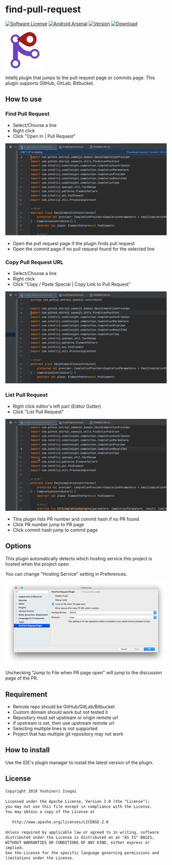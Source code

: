 # find-pull-request

[![Software License](https://img.shields.io/badge/license-Apache%202.0-brightgreen.svg)](https://github.com/shiraji/find-pull-request/blob/master/LICENSE)
[![Android Arsenal](https://img.shields.io/badge/Android%20Arsenal-find--pull--request-brightgreen.svg?style=flat)](http://android-arsenal.com/details/1/3353)
[![Version](https://img.shields.io/jetbrains/plugin/v/8262-find-pull-request.svg)](https://plugins.jetbrains.com/plugin/8262-find-pull-request)
[![Download](https://img.shields.io/jetbrains/plugin/d/8262-find-pull-request.svg)](https://plugins.jetbrains.com/plugin/8262-find-pull-request)

![screenshot](website/images/icon.png)

Intellij plugin that jumps to the pull request page or commits page. This plugin supports GitHub, GitLab, Bitbucket.

## How to use

### Find Pull Request

* Select/Choose a line
* Right click
* Click "Open In | Pull Request"

![find-pr](website/images/find-pr.gif)

* Open the pull request page if the plugin finds pull request
* Open the commit page if no pull request found for the selected line

### Copy Pull Request URL

* Select/Choose a line
* Right click
* Click "Copy / Paste Special | Copy Link to Pull Request"

![copy-pr](website/images/copy-pr.gif)

### List Pull Request

* Right click editor's left part (Editor Gutter)
* Click "List Pull Request"

![list-pr](website/images/list-pr.gif)

* This plugin lists PR number and commit hash if no PR found
* Click PR number jump to PR page
* Click commit hash jump to commit page

## Options

This plugin automatically detects which hosting service this project is hosted when the project open.

You can change "Hosting Service" setting in Preferences.

![settings](website/images/settings.png)

Unchecking "Jump to File when PR page open" will jump to the discussion page of the PR.

## Requirement

* Remote repo should be GitHub/GitLab/Bitbucket
* Custom domain should work but not tested it
* Repository must set upstream or origin remote url
 * if upstream is set, then use upstream remote url
* Selecting multiple lines is not supported
* Project that has multiple git repository may not work

## How to install

Use the IDE's plugin manager to install the latest version of the plugin.

## License

```
Copyright 2019 Yoshinori Isogai

Licensed under the Apache License, Version 2.0 (the "License");
you may not use this file except in compliance with the License.
You may obtain a copy of the License at

   http://www.apache.org/licenses/LICENSE-2.0

Unless required by applicable law or agreed to in writing, software
distributed under the License is distributed on an "AS IS" BASIS,
WITHOUT WARRANTIES OR CONDITIONS OF ANY KIND, either express or implied.
See the License for the specific language governing permissions and
limitations under the License.
```
